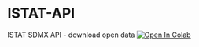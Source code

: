 # ISTAT-API
ISTAT SDMX API - download open data [![Open In Colab](https://colab.research.google.com/assets/colab-badge.svg)](https://colab.research.google.com/github/Frenz86/ISTAT-API/blob/main/ISTAT_SDMX.ipynb)

